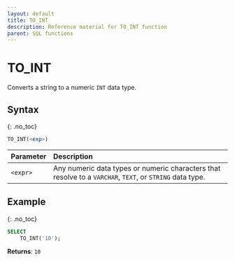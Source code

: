 ```yaml
---
layout: default
title: TO_INT
description: Reference material for TO_INT function
parent: SQL functions
---
```


# TO\_INT

Converts a string to a numeric `INT` data type.

## Syntax
{: .no_toc}

```sql
TO_INT(<exp>)
```

| Parameter | Description                                                                                              |
| :--------- | :-------------------------------------------------------------------------------------------------------- |
| `<expr>`  | Any numeric data types or numeric characters that resolve to a `VARCHAR`, `TEXT`, or `STRING` data type. |

## Example
{: .no_toc}

```sql
SELECT
	TO_INT('10');
```

**Returns**: `10`
